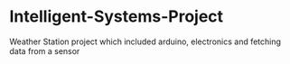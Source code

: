 # Intelligent-Systems-Project
Weather Station project which included arduino, electronics and fetching data from a sensor
